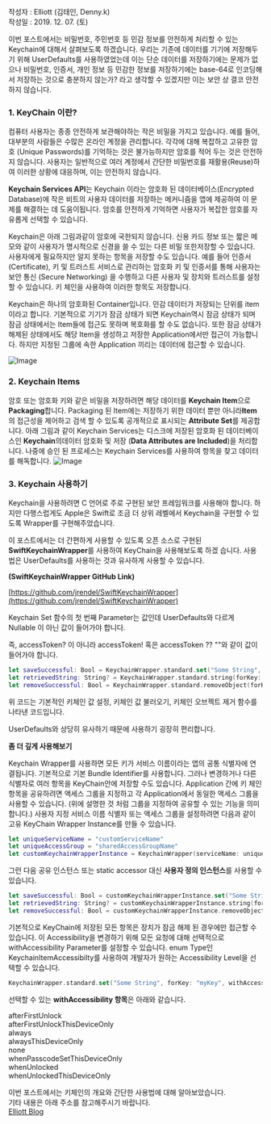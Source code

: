 작성자 : Elliott (김태인, Denny.k)   
작성일 : 2019. 12. 07. (토)   
   
이번 포스트에서는 비밀번호, 주민번호 등 민감 정보를 안전하게 처리할 수 있는 Keychain에 대해서 살펴보도록 하겠습니다. 우리는 기존에 데이터를 기기에 저장해두기 위해 UserDefaults를 사용하였었는데 이는 단순 데이터를 저장하기에는 문제가 없으나 비밀번호, 인증서, 개인 정보 등 민감한 정보를 저장하기에는 base-64로 인코딩해서 저장하는 것으로 충분하지 않는가? 라고 생각할 수 있겠지만 이는 보안 상 결코 안전하지 않습니다.

### 1\. KeyChain 이란?

컴퓨터 사용자는 종종 안전하게 보관해야하는 작은 비밀을 가지고 있습니다. 예를 들어, 대부분의 사람들은 수많은 온라인 계정을 관리합니다. 각각에 대해 복잡하고 고유한 암호 (Unique Passwords)를 기억하는 것은 불가능하지만 암호를 적어 두는 것은 안전하지 않습니다. 사용자는 일반적으로 여러 계정에서 간단한 비밀번호를 재활용(Reuse)하여 이러한 상황에 대응하며, 이는 안전하지 않습니다.

**Keychain Services API**는 Keychain 이라는 암호화 된 데이터베이스(Encrypted Database)에 작은 비트의 사용자 데이터를 저장하는 메커니즘을 앱에 제공하여 이 문제를 해결하는 데 도움이됩니다. 암호를 안전하게 기억하면 사용자가 복잡한 암호를 자유롭게 선택할 수 있습니다.

Keychain은 아래 그림과같이  암호에 국한되지 않습니다. 신용  카드  정보  또는  짧은  메모와  같이  사용자가  명시적으로  신경을 쓸 수 있는  다른  비밀 또한저장할  수  있습니다. 사용자에게  필요하지만  알지  못하는  항목을  저장할  수도  있습니다. 예를  들어  인증서(Certificate), 키  및  트러스트  서비스로  관리하는  암호화  키  및  인증서를  통해  사용자는  보안  통신 (Secure Networking) 을  수행하고  다른  사용자  및  장치와  트러스트를  설정할  수  있습니다. 키  체인을  사용하여  이러한  항목도  저장합니다.

Keychain은 하나의 암호화된 Container입니다. 민감 데이터가 저장되는 단위를 item이라고 합니다. 기본적으로 기기가 잠금 상태가 되면 Keychain역시 잠금 상태가 되며 잠금 상태에서는 Item들에 접근도 못하며 복호화를 할 수도 없습니다. 또한 잠금 상태가 해제된 상태에서도 해당 Item을 생성하고 저장한 Application에서만 접근이 가능합니다. 하지만 지정된 그룹에 속한 Application 끼리는 데이터에 접근할 수 있습니다.

![Image](https://docs-assets.developer.apple.com/published/0ddea9db46/1c9e8103-fae2-45f4-832c-c528d2e0c2f6.png)

### 2\. Keychain Items

암호  또는  암호화  키와  같은  비밀을  저장하려면 해당 데이터를 **Keychain Item**으로 **Packaging**합니다. Packaging 된 Item에는 저장하기 위한 데이터 뿐만 아니라**Item**의  접근성을  제어하고  검색  할  수  있도록  공개적으로  표시되는 **Attribute Set**를  제공합니다. 아래 그림과  같이 Keychain Services는  디스크에  저장된  암호화  된  데이터베이스인 **Keychain**의데이터  암호화  및  저장 (**Data Attributes are Included**)을  처리합니다. 나중에  승인  된  프로세스는 Keychain Services를  사용하여  항목을  찾고  데이터를  해독합니다.
![Image](https://docs-assets.developer.apple.com/published/0ddea9db46/0304151a-f84e-44b1-8632-6698ec59854b.png)

### 3\. Keychain 사용하기

Keychain을 사용하려면 C 언어로 주로 구현된 보안 프레임워크를 사용해야 합니다. 하지만 다행스럽게도 Apple은 Swift로 조금 더 상위 레벨에서 Keychain을 구현할 수 있도록 Wrapper를 구현해주었습니다. 

이 포스트에서는 더 간편하게 사용할 수 있도록 오픈 소스로 구현된 **SwiftKeychainWrapper**를 사용하여 KeyChain을 사용해보도록 하겠 습니다. 사용법은 UserDefaults를 사용하는 것과 유사하게 사용할 수 있습니다.

**(SwiftKeychainWrapper GitHub Link)**

[https://github.com/jrendel/SwiftKeychainWrapper](https://github.com/jrendel/SwiftKeychainWrapper)

Keychain Set 함수의 첫 번째 Parameter는 값인데 UserDefaults와 다르게 Nullable 이 아닌 값이 들어가야 합니다.

즉, accessToken? 이 아니라 accessToken! 혹은 accessToken ?? ""와 같이 값이 들어가야 합니다.

```swift
let saveSuccessful: Bool = KeychainWrapper.standard.set("Some String", forKey: "myKey")
let retrievedString: String? = KeychainWrapper.standard.string(forKey: "myKey")
let removeSuccessful: Bool = KeychainWrapper.standard.removeObject(forKey: "myKey")
```

위 코드는 기본적인 키체인 값 설정, 키체인 값 불러오기, 키체인 오브젝트 제거 함수를 나타낸 코드입니다.

UserDefaults와 상당히 유사하기 때문에 사용하기 굉장히 편리합니다.

**좀 더 깊게 사용해보기**

Keychain Wrapper를 사용하면 모든 키가 서비스 이름이라는 앱의 공통 식별자에 연결됩니다. 기본적으로 기본 Bundle Identifier를 사용합니다. 그러나 변경하거나 다른 식별자로 여러 항목을 KeyChain안에 저장할 수도 있습니다. Application 간에 키 체인 항목을 공유하려면 액세스 그룹을 지정하고 각 Application에서 동일한 액세스 그룹을 사용할 수 있습니다. (위에 설명한 것 처럼 그룹을 지정하여 공유할 수 있는 기능을 의미합니다.) 사용자 지정 서비스 이름 식별자 또는 액세스 그룹을 설정하려면 다음과 같이 고유 KeyChain Wrapper Instance를 만들 수 있습니다.

```swift
let uniqueServiceName = "customServiceName"
let uniqueAccessGroup = "sharedAccessGroupName"
let customKeychainWrapperInstance = KeychainWrapper(serviceName: uniqueServiceName, accessGroup: uniqueAccessGroup)
```

그런 다음 공유 인스턴스 또는 static accessor 대신 **사용자 정의 인스턴스**를 사용할 수 있습니다.

```swift
let saveSuccessful: Bool = customKeychainWrapperInstance.set("Some String", forKey: "myKey")
let retrievedString: String? = customKeychainWrapperInstance.string(forKey: "myKey")
let removeSuccessful: Bool = customKeychainWrapperInstance.removeObject(forKey: "myKey")
```

기본적으로 KeyChain에 저장된 모든 항목은 장치가 잠금 해제 된 경우에만 접근할 수 있습니다. 이 Accessibility을 변경하기 위해 모든 요청에 대해 선택적으로 withAccessibility Parameter를 설정할 수 있습니다. enum Type인 KeychainItemAccessibilty를 사용하여 개발자가 원하는 Accessibility Level을 선택할 수 있습니다.

```swift
KeychainWrapper.standard.set("Some String", forKey: "myKey", withAccessibility: .AfterFirstUnlock)
```

선택할 수 있는 **withAccessibility 항목**은 아래와 같습니다.

afterFirstUnlock   
afterFirstUnlockThisDeviceOnly   
always   
alwaysThisDeviceOnly   
none   
whenPasscodeSetThisDeviceOnly   
whenUnlocked   
whenUnlockedThisDeviceOnly   
   
이번 포스트에서는 키체인의 개요와 간단한 사용법에 대해 알아보았습니다.   
기타 내용은 아래 주소를 참고해주시기 바랍니다.   
[Elliott Blog](https://terry-some.tistory.com)   
